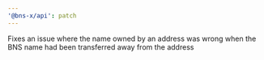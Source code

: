 ```yaml
---
'@bns-x/api': patch
---
```


Fixes an issue where the name owned by an address was wrong when the BNS name had been transferred away from the address
